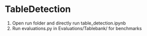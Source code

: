 # TableDetection
1) Open run folder and directly run table_detection.ipynb <br>
2) Run evaluations.py in Evaluations/Tablebank/ for benchmarks

